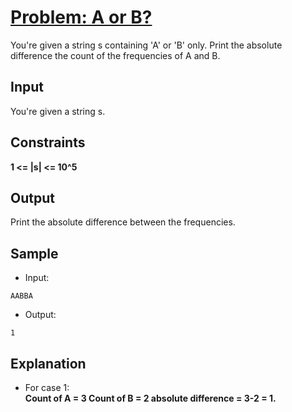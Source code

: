 # [Problem: A or B?](https://my.newtonschool.co/playground/code/rnvveob143mu)

You're given a string s containing 'A' or 'B' only. Print the absolute difference the count of the frequencies of A and B.

## Input

You're given a string s.


## Constraints

**1 <= |s| <= 10^5**

## Output

Print the absolute difference between the frequencies.

## Sample

- Input:
```
AABBA
```

- Output:
```
1
```

## Explanation

- For case 1: <br> **Count of A = 3
Count of B = 2
absolute difference = 3-2 = 1.**
